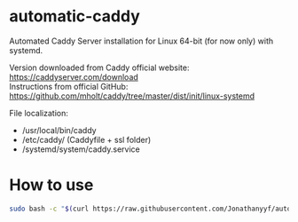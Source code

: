 # automatic-caddy
Automated Caddy Server installation for Linux 64-bit (for now only) with systemd.

Version downloaded from Caddy official website: https://caddyserver.com/download  
Instructions from official GitHub: https://github.com/mholt/caddy/tree/master/dist/init/linux-systemd

File localization:
- /usr/local/bin/caddy
- /etc/caddy/ (Caddyfile + ssl folder)
- /systemd/system/caddy.service

# How to use
```bash
sudo bash -c "$(curl https://raw.githubusercontent.com/Jonathanyyf/automatic-caddy/master/caddy-installation.sh)"
```
